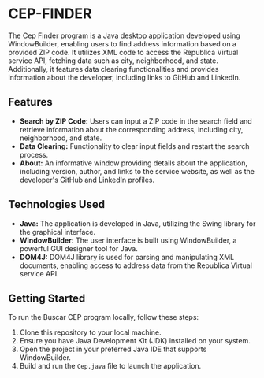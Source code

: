 # CEP-FINDER

The Cep Finder program is a Java desktop application developed using WindowBuilder, enabling users to find address information based on a provided ZIP code. It utilizes XML code to access the Republica Virtual service API, fetching data such as city, neighborhood, and state. Additionally, it features data clearing functionalities and provides information about the developer, including links to GitHub and LinkedIn.

## Features

- **Search by ZIP Code:** Users can input a ZIP code in the search field and retrieve information about the corresponding address, including city, neighborhood, and state.
- **Data Clearing:** Functionality to clear input fields and restart the search process.
- **About:** An informative window providing details about the application, including version, author, and links to the service website, as well as the developer's GitHub and LinkedIn profiles.

## Technologies Used

- **Java:** The application is developed in Java, utilizing the Swing library for the graphical interface.
- **WindowBuilder:** The user interface is built using WindowBuilder, a powerful GUI designer tool for Java.
- **DOM4J:** DOM4J library is used for parsing and manipulating XML documents, enabling access to address data from the Republica Virtual service API.

## Getting Started

To run the Buscar CEP program locally, follow these steps:

1. Clone this repository to your local machine.
2. Ensure you have Java Development Kit (JDK) installed on your system.
3. Open the project in your preferred Java IDE that supports WindowBuilder.
4. Build and run the `Cep.java` file to launch the application.
